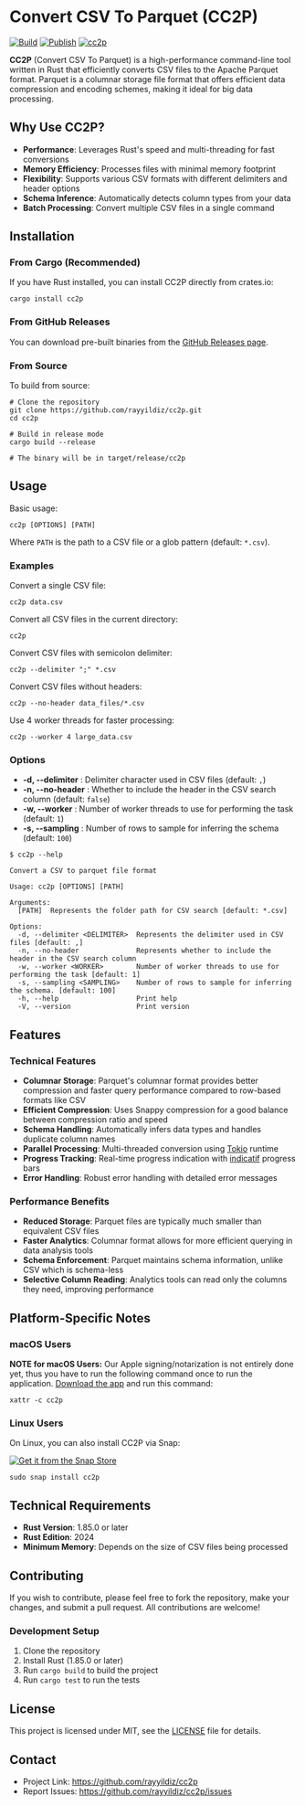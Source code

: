 # Convert CSV To Parquet (CC2P)

[![Build](https://github.com/rayyildiz/cc2p/actions/workflows/build.yaml/badge.svg)](https://github.com/rayyildiz/cc2p/actions/workflows/build.yaml)
[![Publish](https://github.com/rayyildiz/cc2p/actions/workflows/publish.yaml/badge.svg)](https://github.com/rayyildiz/cc2p/actions/workflows/publish.yaml)
[![cc2p](https://snapcraft.io/cc2p/badge.svg)](https://snapcraft.io/cc2p)

**CC2P** (Convert CSV To Parquet) is a high-performance command-line tool written in Rust that efficiently converts CSV files to the Apache Parquet format. Parquet is a columnar storage file format that offers efficient data compression and encoding schemes, making it ideal for big data processing.

## Why Use CC2P?

- **Performance**: Leverages Rust's speed and multi-threading for fast conversions
- **Memory Efficiency**: Processes files with minimal memory footprint
- **Flexibility**: Supports various CSV formats with different delimiters and header options
- **Schema Inference**: Automatically detects column types from your data
- **Batch Processing**: Convert multiple CSV files in a single command

## Installation

### From Cargo (Recommended)

If you have Rust installed, you can install CC2P directly from crates.io:

```shell
cargo install cc2p
```

### From GitHub Releases

You can download pre-built binaries from the [GitHub Releases page](https://github.com/rayyildiz/cc2p/releases).

### From Source

To build from source:

```shell
# Clone the repository
git clone https://github.com/rayyildiz/cc2p.git
cd cc2p

# Build in release mode
cargo build --release

# The binary will be in target/release/cc2p
```

## Usage

Basic usage:

```shell
cc2p [OPTIONS] [PATH]
```

Where `PATH` is the path to a CSV file or a glob pattern (default: `*.csv`).

### Examples

Convert a single CSV file:
```shell
cc2p data.csv
```

Convert all CSV files in the current directory:
```shell
cc2p
```

Convert CSV files with semicolon delimiter:
```shell
cc2p --delimiter ";" *.csv
```

Convert CSV files without headers:
```shell
cc2p --no-header data_files/*.csv
```

Use 4 worker threads for faster processing:
```shell
cc2p --worker 4 large_data.csv
```

### Options

- **-d, --delimiter** : Delimiter character used in CSV files (default: `,`)
- **-n, --no-header** : Whether to include the header in the CSV search column (default: `false`)
- **-w, --worker** : Number of worker threads to use for performing the task (default: `1`)
- **-s, --sampling** : Number of rows to sample for inferring the schema (default: `100`)

```shell
$ cc2p --help

Convert a CSV to parquet file format

Usage: cc2p [OPTIONS] [PATH]

Arguments:
  [PATH]  Represents the folder path for CSV search [default: *.csv]

Options:
  -d, --delimiter <DELIMITER>  Represents the delimiter used in CSV files [default: ,]
  -n, --no-header              Represents whether to include the header in the CSV search column
  -w, --worker <WORKER>        Number of worker threads to use for performing the task [default: 1]
  -s, --sampling <SAMPLING>    Number of rows to sample for inferring the schema. [default: 100]
  -h, --help                   Print help
  -V, --version                Print version
```

## Features

### Technical Features

- **Columnar Storage**: Parquet's columnar format provides better compression and faster query performance compared to row-based formats like CSV
- **Efficient Compression**: Uses Snappy compression for a good balance between compression ratio and speed
- **Schema Handling**: Automatically infers data types and handles duplicate column names
- **Parallel Processing**: Multi-threaded conversion using [Tokio](https://tokio.rs/) runtime
- **Progress Tracking**: Real-time progress indication with [indicatif](https://docs.rs/indicatif) progress bars
- **Error Handling**: Robust error handling with detailed error messages

### Performance Benefits

- **Reduced Storage**: Parquet files are typically much smaller than equivalent CSV files
- **Faster Analytics**: Columnar format allows for more efficient querying in data analysis tools
- **Schema Enforcement**: Parquet maintains schema information, unlike CSV which is schema-less
- **Selective Column Reading**: Analytics tools can read only the columns they need, improving performance

## Platform-Specific Notes

### macOS Users

**NOTE for macOS Users:** Our Apple signing/notarization is not entirely done yet,
thus you have to run the following command once to run the application. [Download the app](https://github.com/rayyildiz/cc2p/releases) and run this command:

```shell
xattr -c cc2p
```

### Linux Users

On Linux, you can also install CC2P via Snap:

[![Get it from the Snap Store](https://snapcraft.io/static/images/badges/en/snap-store-black.svg)](https://snapcraft.io/cc2p)

```shell
sudo snap install cc2p
```

## Technical Requirements

- **Rust Version**: 1.85.0 or later
- **Rust Edition**: 2024
- **Minimum Memory**: Depends on the size of CSV files being processed

## Contributing

If you wish to contribute, please feel free to fork the repository, make your changes, and submit a pull request. All contributions are welcome!

### Development Setup

1. Clone the repository
2. Install Rust (1.85.0 or later)
3. Run `cargo build` to build the project
4. Run `cargo test` to run the tests

## License

This project is licensed under MIT, see the [LICENSE](LICENSE) file for details.

## Contact

- Project Link: https://github.com/rayyildiz/cc2p
- Report Issues: https://github.com/rayyildiz/cc2p/issues
